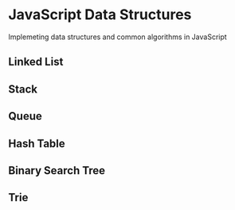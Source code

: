 # JavaScript Data Structures

Implemeting data structures and common algorithms in JavaScript

## Linked List

## Stack

## Queue

## Hash Table

## Binary Search Tree

## Trie